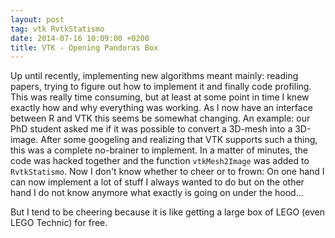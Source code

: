 ```yaml
---
layout: post
tag: vtk RvtkStatismo
date: 2014-07-16 10:09:00 +0200
title: VTK - Opening Pandoras Box
---
```


Up until recently, implementing new algorithms meant mainly: reading papers, trying to figure out how to implement it and finally code profiling. This was really time consuming, but at least at some point in time I knew exactly how and why everything was working. As I now have an interface between R and VTK this seems be somewhat changing. An example: our PhD student asked me if it was possible to convert a 3D-mesh into a 3D-image. After some googeling and realizing that VTK supports such a thing, this was a complete no-brainer to implement. In a matter of minutes, the code was hacked together and the function ```vtkMesh2Image``` was added to ```RvtkStatismo```. Now I don't know whether to cheer or to frown: On one hand I can now implement a lot of stuff I always wanted to do but on the other hand I do not know anymore what exactly is going on under the hood...

But I tend to be cheering because it is like getting a large box of LEGO (even LEGO Technic) for free.
